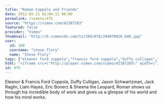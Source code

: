 ```yaml
---
title: "Roman Coppola and Friends"
date: 2012-05-21 02:04:11 00:00
permalink: /videos/475
source: "https://vimeo.com/42387203"
featured: false
provider: "Vimeo"
thumbnail: "http://b.vimeocdn.com/ts/294/078/294078026_640.jpg"
user:
  id: 168
  username: "steve_flory"
  name: "Steve Flory"
tags: ["eleanor ford coppola","francis ford coppola","duffy culligan","jason schwartzman","jack raglin","liam hayes","eric bonerz","sheena the leopard","interview","motion design","semi permanent"]
html: "<iframe src=\"http://player.vimeo.com/video/42387203\" width=\"1280\" height=\"720\" frameborder=\"0\" webkitallowfullscreen mozallowfullscreen allowfullscreen></iframe>"
id: 475
---
```


Eleanor & Francis Ford Coppola, Duffy Culligan, Jason Schwartzman, Jack Raglin, Liam Hayes, Eric Bonerz & Sheena the Leopard, Roman shows us through his incredible body of work and gives us a glimpse of his world and how his mind works.